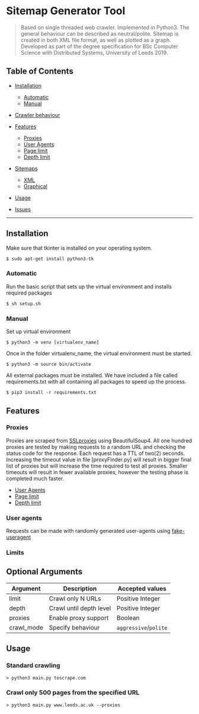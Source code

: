 # Sitemap Generator Tool

> Based on single threaded web crawler. Implemented in Python3.
The general behaviour can be described as neutral/polite. Sitemap is created in both XML file format, as well as plotted as a graph. Developed as part of the degree specification for BSc Computer Science with Distributed Systems, University of Leeds 2019.
## Table of Contents 

- [Installation](#installation)
  - [Automatic](#automatic)  
  - [Manual](#manual)
- [Crawler behaviour](#behaviour)

- [Features](#features)
  - [Proxies](#proxies)
  - [User Agents](#user-agents)
  - [Page limit](#page-limit)
  - [Depth limit](#depth_limit)
- [Sitemaps](#)
  - [XML](#xml)
  - [Graphical](#graph)
- [Usage](#usage)
- [Issues](#issues)
---

## Installation
Make sure that tkinter is installed on your operating system.

```shell
$ sudo apt-get install python3-tk
```

### Automatic 

Run the basic script that sets up the virtual environment and installs required packages

```shell
$ sh setup.sh
```

### Manual 

Set up virtual environment

```shell
$ python3 -m venv [virtualenv_name]
```
Once in the folder virtualenv_name, the virtual environment must be started.

```shell
$ python3 -m source bin/activate
```

All external packages must be installed. We have included a file called requirements.txt with
all containing all packages to speed up the process.

```shell
$ pip3 install -r requirements.txt
```

## Features
### Proxies
Proxies are scraped from [SSLproxies](https://www.sslproxies.org/) using BeautifulSoup4. All one hundred proxies are tested by making requests to a random URL and checking the status code for the response. Each request has a TTL of two(2) seconds. Increasing the timeout value in file [proxyFinder.py] will result in bigger final list of proxies but will increase the time required to test all proxies. Smaller timeouts will result in fewer available proxies, however the testing phase is completed much faster.

  - [User Agents](#user-agents)
  - [Page limit](#page-limit)
  - [Depth limit](#depth_limit)

### User agents
Requests can be made with randomly generated user-agents using [fake-useragent](https://github.com/hellysmile/fake-useragent)

### Limits

## Optional Arguments


| Argument | Description| Accepted values|
| ---| --- | ---     |
| limit| Crawl only N URLs       | Positive Integer      |
| depth | Crawl until depth level | Positive Integer      |
| proxies | Enable proxy support | Boolean               |
| crawl_mode | Specify behaviour | `aggressive`/`polite` |

## Usage 
### Standard crawling
```shell
> python3 main.py toscrape.com
```

### Crawl only 500 pages from the specified URL
```shell
> python3 main.py www.leeds.ac.uk --proxies
```




